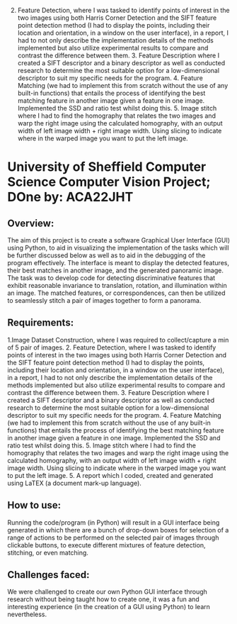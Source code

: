 2. Feature Detection, where I was tasked to identify points of interest in the two images using both Harris Corner Detection and the SIFT feature point detection method (I had to display the points, including their location and orientation, in a window on the user interface), in a report, I had to not only describe the implementation details of the methods implemented but also utilize experimental results to compare and contrast the difference between them. 3. Feature Description where I created a SIFT descriptor and a binary descriptor as well as conducted research to determine the most suitable option for a low-dimensional descriptor to suit my specific needs for the program. 4. Feature Matching (we had to implement this from scratch without the use of any built-in functions) that entails the process of identifying the best matching feature in another image given a feature in one image. Implemented the SSD and ratio test whilst doing this. 5. Image stitch where I had to find the homography that relates the two images and warp the right image using the calculated homography, with an output width of left image width + right image width. Using slicing to indicate where in the warped image you want to put the left image.
# University of Sheffield Computer Science Computer Vision Project; DOne by: ACA22JHT

## Overview:
The aim of this project is to create a software Graphical User Interface (GUI) using Python, to aid in visualizing the implementation of the tasks which will be further discussed below as well as to aid in the debugging of the program effectively. The interface is meant to display the detected features, their best matches in another image, and the generated panoramic image. The task was to develop code for detecting discriminative features that exhibit reasonable invariance to translation, rotation, and illumination within an image. The matched features, or correspondences, can then be utilized to seamlessly stitch a pair of images together to form a panorama.

## Requirements:
1.Image Dataset Construction, where I was required to collect/capture a min of 5 pair of images.
2. Feature Detection, where I was tasked to identify points of interest in the two images using both Harris Corner Detection and the SIFT feature point detection method (I had to display the points, including their location and orientation, in a window on the user interface), in a report, I had to not only describe the implementation details of the methods implemented but also utilize experimental results to compare and contrast the difference between them.
3. Feature Description where I created a SIFT descriptor and a binary descriptor as well as conducted research to determine the most suitable option for a low-dimensional descriptor to suit my specific needs for the program.
4. Feature Matching (we had to implement this from scratch without the use of any built-in functions) that entails the process of identifying the best matching feature in another image given a feature in one image. Implemented the SSD and ratio test whilst doing this. 5. Image stitch where I had to find the homography that relates the two images and warp the right image using the calculated homography, with an output width of left image width + right image width. Using slicing to indicate where in the warped image you want to put the left image.
5. A report which I coded, created and generated using LaTEX (a document mark-up language).

## How to use:
Running the code/program (in Python) will result in a GUI interface being generated in which there are a bunch of drop-down boxes for selection of a range of actions to be performed on the selected pair of images through clickable buttons, to execute different mixtures of feature detection, stitching, or even matching.

## Challenges faced:
We were challenged to create our own Python GUI interface through research without being taught how to create one, it was a fun and interesting experience (in the creation of a GUI using Python) to learn nevertheless.

